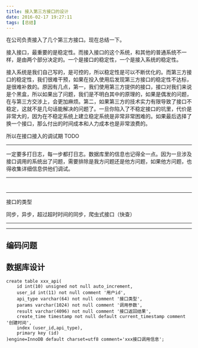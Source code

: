 ```yaml
---
title: 接入第三方接口的设计
date: 2016-02-17 19:27:11
tags: [总结]
---
```


在公司负责接入了几个第三方接口。现在总结一下。



接入接口，最重要的是稳定性。而接入接口的这个系统，和其他的普通系统不一样，是由两个部分决定的。一个是接口的稳定性，一个是接入系统的稳定性。



接入系统是我们自己写的，是可控的，所以稳定性是可以不断优化的。而第三方接口的稳定性，我们很难干预，如果在投入使用后发现第三方接口的稳定性不达标，是很难补救的。原因有几点，第一，我们使用第三方提供的接口，接口对我们来说是个黑盒，所以如果出了问题，我们是不明白其中的原理的，如果是偶发的问题，在与第三方交涉上，会更加麻烦。第二，如果第三方的技术实力有限导致了接口不稳定，这就不是几句话能解决的问题了。一旦你陷入了不稳定接口的坑里，代价是非常大的，因为在不稳定系统上建立稳定系统是非常非常困难的。如果最后选择了换一个接口，那么付出的时间成本和人力成本也是非常浪费的。



所以在接口接入的调试期 TODO



----

一定要多打日志，每一步都打日志。数据库里的信息也记得全一点。因为一旦涉及接口调用的系统出了问题，需要排除是我方问题还是他方问题，如果他方问题，也得收集详细信息供他们调试。

---

# 



---

接口的类型

同步，异步，超过超时时间的同步，爬虫式接口（快查）

---

---
编码问题
----



## 数据库设计

```
create table xxx_api(
    id int(10) unsigned not null auto_increment,
    user_id int(11) not null comment '用户id',
    api_type varchar(64) not null comment '接口类型',
    params varchar(1024) not null comment '调用参数',
    result varchar(4096) not null comment '接口返回结果',
    create_time timestamp not null default current_timestamp comment '创建时间',
    index (user_id,api_type),
    primary key (id)
)engine=InnoDB default charset=utf8 comment='xxx接口调用信息';
```






